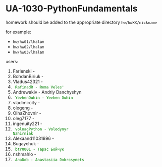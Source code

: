 # UA-1030-PythonFundamentals

homework should be added to the appropriate directory `hw/hwXX/nickname`

for example:
* `hw/hw01/lhalam`
* `hw/hw02/lhalam`
* `hw/hw03/lhalam`

users:
1. Farlenski - 
2. BohdanBiriuk - 
3. Vladus42321 - 
4. <code style="color: Green"> RafinadR - Roma Veles'</code>
5. Andrewakiv - Andriy Danchyshyn 
6. <code style="color: Green"> YevhenDuhin - Yevhen Duhin</code>
7. vladimircity - 
8. olegeng - 
9. OlhaZhovnir - 
10. oleg7177 - 
11. ingenuity221 - 
12. <code style="color: Green"> volnagPython - Volodymyr Nahirniak</code>
13. Alexaand11031996 -
14. Bugaychuk -
15. <code style="color: Green"> btr0001 - Тарас Бойчук</code>
16. nshmahlo - 
17. <code style="color: Green"> AnaDob - Anastasiia Dobrosynets </code>
